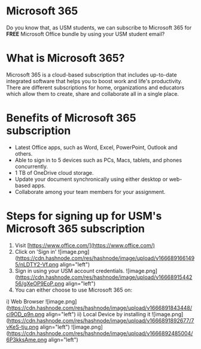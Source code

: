 # Microsoft 365

Do you know that, as USM students, we can subscribe to Microsoft 365 for **FREE** Microsoft Office bundle by using your USM student email?

# What is Microsoft 365?
Microsoft 365 is a cloud-based subscription that includes up-to-date integrated software that helps you to boost work and life's productivity. There are different subscriptions for home, organizations and educators which allow them to create, share and collaborate all in a single place.


# Benefits of Microsoft 365 subscription
- Latest Office apps, such as Word, Excel, PowerPoint, Outlook and others.
- Able to sign in to 5 devices such as PCs, Macs, tablets, and phones concurrently.
- 1 TB of OneDrive cloud storage​.
- Update your document synchronically using either desktop or web-based apps.
- Collaborate among your team members for your assignment.

# Steps for signing up for USM's Microsoft 365 subscription
1. Visit [https://www.office.com/](https://www.office.com/)
2. Click on 'Sign in'
![image.png](https://cdn.hashnode.com/res/hashnode/image/upload/v1666891661495/nLDTY2-Vf.png align="left")
3. Sign in using your USM account credentials.
![image.png](https://cdn.hashnode.com/res/hashnode/image/upload/v1666891544256/gXeOP9EoP.png align="left")
4. You can either choose to use Microsoft 365 on:

i) Web Browser
![image.png](https://cdn.hashnode.com/res/hashnode/image/upload/v1666891843448/ci9OD_p9n.png align="left")
ii) Local Device by installing it
![image.png](https://cdn.hashnode.com/res/hashnode/image/upload/v1666891892677/7vKeS-tju.png align="left")
![image.png](https://cdn.hashnode.com/res/hashnode/image/upload/v1666892485004/6P3kksAme.png align="left")
